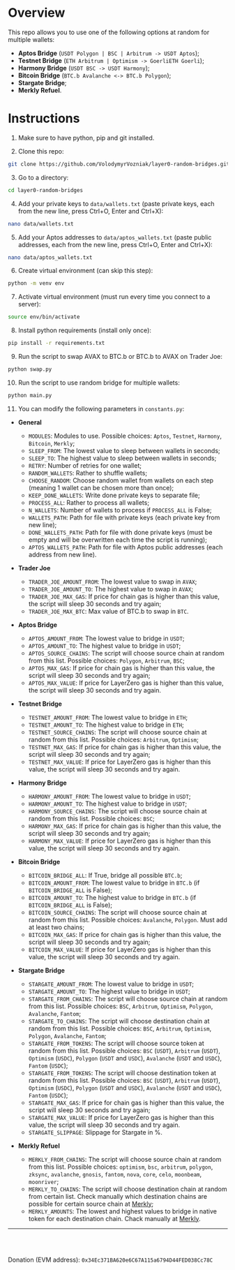 # Overview

This repo allows you to use one of the following options at random for multiple wallets:
* **Aptos Bridge** (`USDT Polygon | BSC | Arbitrum -> USDT Aptos`);
* **Testnet Bridge** (`ETH Arbitrum | Optimism -> GoerliETH Goerli`);
* **Harmony Bridge** (`USDT BSC -> USDT Harmony`);
* **Bitcoin Bridge** (`BTC.b Avalanche <-> BTC.b Polygon`);
* **Stargate Bridge**;
* **Merkly Refuel**.

# Instructions

1. Make sure to have python, pip and git installed.

2. Clone this repo:
```sh
git clone https://github.com/VolodymyrVozniak/layer0-random-bridges.git
```

3. Go to a directory:
```sh
cd layer0-random-bridges
```

4. Add your private keys to `data/wallets.txt` (paste private keys, each from the new line, press Ctrl+O, Enter and Ctrl+X):
```sh
nano data/wallets.txt
```

5. Add your Aptos addresses to `data/aptos_wallets.txt` (paste public addresses, each from the new line, press Ctrl+O, Enter and Ctrl+X):
```sh
nano data/aptos_wallets.txt
```

6. Create virtual environment (can skip this step):
```sh
python -m venv env
```

7. Activate virtual environment (must run every time you connect to a server):
```sh
source env/bin/activate
```

8. Install python requirements (install only once):
```sh
pip install -r requirements.txt
```

9. Run the script to swap AVAX to BTC.b or BTC.b to AVAX on Trader Joe:
```sh
python swap.py
```

10. Run the script to use random bridge for multiple wallets:
```sh
python main.py
```

11. You can modify the following parameters in `constants.py`:

* **General**
    * `MODULES`: Modules to use. Possible choices: `Aptos`, `Testnet`, `Harmony`, `Bitcoin`, `Merkly`;
    * `SLEEP_FROM`: The lowest value to sleep between wallets in seconds;
    * `SLEEP_TO`: The highest value to sleep between wallets in seconds;
    * `RETRY`: Number of retries for one wallet;
    * `RANDOM_WALLETS`: Rather to shuffle wallets;
    * `CHOOSE_RANDOM`: Choose random wallet from wallets on each step (meaning 1 wallet can be chosen more than once);
    * `KEEP_DONE_WALLETS`: Write done private keys to separate file;
    * `PROCESS_ALL`: Rather to process all wallets;
    * `N_WALLETS`: Number of wallets to process if `PROCESS_ALL` is False;
    * `WALLETS_PATH`: Path for file with private keys (each private key from new line);
    * `DONE_WALLETS_PATH`: Path for file with done private keys (must be empty and will be overwritten each time the script is running);
    * `APTOS_WALLETS_PATH`: Path for file with Aptos public addresses (each address from new line).

* **Trader Joe**
    * `TRADER_JOE_AMOUNT_FROM`: The lowest value to swap in `AVAX`;
    * `TRADER_JOE_AMOUNT_TO`: The highest value to swap in `AVAX`;
    * `TRADER_JOE_MAX_GAS`: If price for chain gas is higher than this value, the script will sleep 30 seconds and try again;
    * `TRADER_JOE_MAX_BTC`: Max value of BTC.b to swap in `BTC`.

* **Aptos Bridge**
    * `APTOS_AMOUNT_FROM`: The lowest value to bridge in `USDT`;
    * `APTOS_AMOUNT_TO`: The highest value to bridge in `USDT`;
    * `APTOS_SOURCE_CHAINS`: The script will choose source chain at random from this list. Possible choices: `Polygon`, `Arbitrum`, `BSC`;
    * `APTOS_MAX_GAS`: If price for chain gas is higher than this value, the script will sleep 30 seconds and try again;
    * `APTOS_MAX_VALUE`: If price for LayerZero gas is higher than this value, the script will sleep 30 seconds and try again.

* **Testnet Bridge**
    * `TESTNET_AMOUNT_FROM`: The lowest value to bridge in `ETH`;
    * `TESTNET_AMOUNT_TO`: The highest value to bridge in `ETH`;
    * `TESTNET_SOURCE_CHAINS`: The script will choose source chain at random from this list. Possible choices: `Arbitrum`, `Optimism`;
    * `TESTNET_MAX_GAS`: If price for chain gas is higher than this value, the script will sleep 30 seconds and try again;
    * `TESTNET_MAX_VALUE`: If price for LayerZero gas is higher than this value, the script will sleep 30 seconds and try again.

* **Harmony Bridge**
    * `HARMONY_AMOUNT_FROM`: The lowest value to bridge in `USDT`;
    * `HARMONY_AMOUNT_TO`: The highest value to bridge in `USDT`;
    * `HARMONY_SOURCE_CHAINS`: The script will choose source chain at random from this list. Possible choices: `BSC`;
    * `HARMONY_MAX_GAS`: If price for chain gas is higher than this value, the script will sleep 30 seconds and try again;
    * `HARMONY_MAX_VALUE`: If price for LayerZero gas is higher than this value, the script will sleep 30 seconds and try again.

* **Bitcoin Bridge**
    * `BITCOIN_BRIDGE_ALL`: If True, bridge all possible `BTC.b`;
    * `BITCOIN_AMOUNT_FROM`: The lowest value to bridge in `BTC.b` (if `BITCOIN_BRIDGE_ALL` is False);
    * `BITCOIN_AMOUNT_TO`: The highest value to bridge in `BTC.b` (if `BITCOIN_BRIDGE_ALL` is False);
    * `BITCOIN_SOURCE_CHAINS`: The script will choose source chain at random from this list. Possible choices: `Avalanche`, `Polygon`. Must add at least two chains;
    * `BITCOIN_MAX_GAS`: If price for chain gas is higher than this value, the script will sleep 30 seconds and try again;
    * `BITCOIN_MAX_VALUE`: If price for LayerZero gas is higher than this value, the script will sleep 30 seconds and try again.

* **Stargate Bridge**
    * `STARGATE_AMOUNT_FROM`: The lowest value to bridge in `USDT`;
    * `STARGATE_AMOUNT_TO`: The highest value to bridge in `USDT`;
    * `STARGATE_FROM_CHAINS`: The script will choose source chain at random from this list. Possible choices: `BSC`, `Arbitrum`, `Optimism`, `Polygon`, `Avalanche`, `Fantom`;
    * `STARGATE_TO_CHAINS`: The script will choose destination chain at random from this list. Possible choices: `BSC`, `Arbitrum`, `Optimism`, `Polygon`, `Avalanche`, `Fantom`;
    * `STARGATE_FROM_TOKENS`: The script will choose source token at random from this list. Possible choices: `BSC` (`USDT`), `Arbitrum` (`USDT`), `Optimism` (`USDC`), `Polygon` (`USDT` and `USDC`), `Avalanche` (`USDT` and `USDC`), `Fantom` (`USDC`);
    * `STARGATE_FROM_TOKENS`: The script will choose destination token at random from this list. Possible choices: `BSC` (`USDT`), `Arbitrum` (`USDT`), `Optimism` (`USDC`), `Polygon` (`USDT` and `USDC`), `Avalanche` (`USDT` and `USDC`), `Fantom` (`USDC`);
    * `STARGATE_MAX_GAS`: If price for chain gas is higher than this value, the script will sleep 30 seconds and try again;
    * `STARGATE_MAX_VALUE`: If price for LayerZero gas is higher than this value, the script will sleep 30 seconds and try again.
    * `STARGATE_SLIPPAGE`: Slippage for Stargate in %.

* **Merkly Refuel**
    * `MERKLY_FROM_CHAINS`: The script will choose source chain at random from this list. Possible choices: `optimism`, `bsc`, `arbitrum`, `polygon`, `zksync`, `avalanche`, `gnosis`, `fantom`, `nova`, `core`, `celo`, `moonbeam`, `moonriver`;
    * `MERKLY_TO_CHAINS`: The script will choose destination chain at random from certain list. Check manually which destination chains are possible for certain source chain at [Merkly](https://minter.merkly.com/gas);
    * `MERKLY_AMOUNTS`: The lowest and highest values to bridge in native token for each destination chain. Chack manually at [Merkly](https://minter.merkly.com/gas).

-----

</br>
</br>

Donation (EVM address): `0x34Ec371BA620e6C67A115a6794D44FED038Cc78C`
